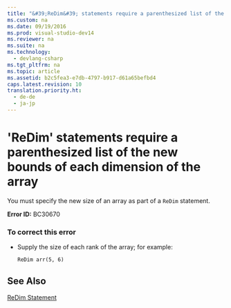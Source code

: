 ```yaml
---
title: "&#39;ReDim&#39; statements require a parenthesized list of the new bounds of each dimension of the array"
ms.custom: na
ms.date: 09/19/2016
ms.prod: visual-studio-dev14
ms.reviewer: na
ms.suite: na
ms.technology: 
  - devlang-csharp
ms.tgt_pltfrm: na
ms.topic: article
ms.assetid: b2c5fea3-e7db-4797-b917-d61a65befbd4
caps.latest.revision: 10
translation.priority.ht: 
  - de-de
  - ja-jp
---
```

# &#39;ReDim&#39; statements require a parenthesized list of the new bounds of each dimension of the array
You must specify the new size of an array as part of a `ReDim` statement.  
  
 **Error ID:** BC30670  
  
### To correct this error  
  
-   Supply the size of each rank of the array; for example:  
  
    ```  
    ReDim arr(5, 6)  
    ```  
  
## See Also  
 [ReDim Statement](../vs140/ReDim-Statement--Visual-Basic-.md)